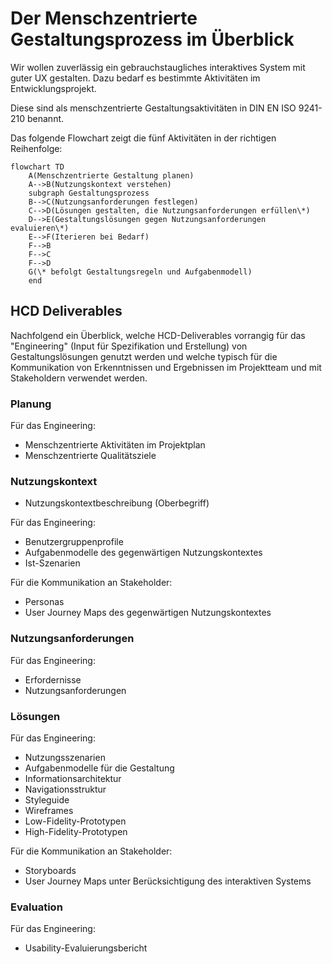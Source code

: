 # Der Menschzentrierte Gestaltungsprozess im Überblick

Wir wollen zuverlässig ein gebrauchstaugliches interaktives System mit guter UX gestalten.
Dazu bedarf es bestimmte Aktivitäten im Entwicklungsprojekt.

Diese sind als menschzentrierte Gestaltungsaktivitäten in DIN EN ISO 9241-210 benannt.

Das folgende Flowchart zeigt die fünf Aktivitäten in der richtigen Reihenfolge:

```mermaid
flowchart TD
    A(Menschzentrierte Gestaltung planen)
    A-->B(Nutzungskontext verstehen)
    subgraph Gestaltungsprozess
    B-->C(Nutzungsanforderungen festlegen)
    C-->D(Lösungen gestalten, die Nutzungsanforderungen erfüllen\*)
    D-->E(Gestaltungslösungen gegen Nutzungsanforderungen evaluieren\*)
    E-->F(Iterieren bei Bedarf)
    F-->B
    F-->C
    F-->D
    G(\* befolgt Gestaltungsregeln und Aufgabenmodell)
    end
```

## HCD Deliverables

Nachfolgend ein Überblick, welche HCD-Deliverables vorrangig für das
"Engineering" (Input für Spezifikation und Erstellung) von Gestaltungslösungen
genutzt werden und welche typisch für die Kommunikation von Erkenntnissen
und Ergebnissen im Projektteam und mit Stakeholdern verwendet werden.

<div class="grid">
<div class="card"><div markdown="1">

### Planung

Für das Engineering:

- Menschzentrierte Aktivitäten im Projektplan
- Menschzentrierte Qualitätsziele

</div></div>
<div class="card"><div markdown="1">

### Nutzungskontext
        
- Nutzungskontextbeschreibung (Oberbegriff)

Für das Engineering:

- Benutzergruppenprofile
- Aufgabenmodelle des gegenwärtigen Nutzungskontextes
- Ist-Szenarien

Für die Kommunikation an Stakeholder:

- Personas
- User Journey Maps des gegenwärtigen Nutzungskontextes

</div></div>
<div class="card"><div markdown="1">

### Nutzungsanforderungen

Für das Engineering:

- Erfordernisse
- Nutzungsanforderungen

</div></div>
<div class="card"><div markdown="1">

### Lösungen

Für das Engineering:

- Nutzungsszenarien
- Aufgabenmodelle für die Gestaltung
- Informationsarchitektur
- Navigationsstruktur
- Styleguide
- Wireframes
- Low-Fidelity-Prototypen
- High-Fidelity-Prototypen

Für die Kommunikation an Stakeholder:

- Storyboards
- User Journey Maps unter Berücksichtigung des interaktiven Systems

</div></div>
<div class="card"><div markdown="1">

### Evaluation

Für das Engineering:

- Usability-Evaluierungsbericht

</div></div>
</div>
